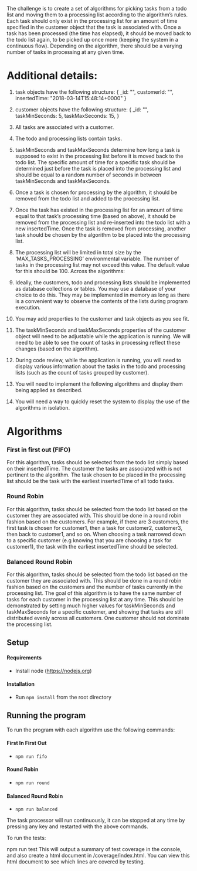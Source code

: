 The challenge is to create a set of algorithms for picking tasks from a todo list and moving them to a processing list according to the algorithm’s rules. Each task should only exist in the processing list for an amount of time specified in the customer object that the task is associated with. Once a task has been processed (the time has elapsed), it should be moved back to the todo list again, to be picked up once more (keeping the system in a continuous flow). Depending on the algorithm, there should be a varying number of tasks in processing at any given time.

# Additional details:
1.	task objects have the following structure:
{
    _id: "<UUID>",
    customerId: "<CUSTOMER _id>",
    insertedTime: "2018-03-14T15:48:14+0000"
}

2.	customer objects have the following structure:
{
    _id: "<UUID>",
    taskMinSeconds: 5,
    taskMaxSeconds: 15,
}
3.	All tasks are associated with a customer.
4.	The todo and processing lists contain tasks.
5.	taskMinSeconds and taskMaxSeconds determine how long a task is supposed to exist in the processing list before it is moved back to the todo list. The specific amount of time for a specific task should be determined just before the task is placed into the processing list and should be equal to a random number of seconds in between taskMinSeconds and taskMaxSeconds.
6.	Once a task is chosen for processing by the algorithm, it should be removed from the todo list and added to the processing list.
7.	Once the task has existed in the processing list for an amount of time equal to that task’s processing time (based on above), it should be removed from the processing list and re-inserted into the todo list with a new insertedTime. Once the task is removed from processing, another task should be chosen by the algorithm to be placed into the processing list.
8.	The processing list will be limited in total size by the ‘MAX_TASKS_PROCESSING’ environmental variable. The number of tasks in the processing list may not exceed this value. The default value for this should be 100.
Across the algorithms:
1.	Ideally, the customers, todo and processing lists should be implemented as database collections or tables. You may use a database of your choice to do this. They may be implemented in memory as long as there is a convenient way to observe the contents of the lists during program execution.
2.	You may add properties to the customer and task objects as you see fit.
3.	The taskMinSeconds and taskMaxSeconds properties of the customer object will need to be adjustable while the application is running. We will need to be able to see the count of tasks in processing reflect these changes (based on the algorithm).
4.	During code review, while the application is running, you will need to display various information about the tasks in the todo and processing lists (such as the count of tasks grouped by customer).
5.	You will need to implement the following algorithms and display them being applied as described.
6.	You will need a way to quickly reset the system to display the use of the algorithms in isolation.

# Algorithms
### First in first out (FIFO)
For this algorithm, tasks should be selected from the todo list simply based on their insertedTime. The customer the tasks are associated with is not pertinent to the algorithm. The task chosen to be placed in the processing list should be the task with the earliest insertedTime of all todo tasks.
### Round Robin
For this algorithm, tasks should be selected from the todo list based on the customer they are associated with. This should be done in a round robin fashion based on the customers. For example, if there are 3 customers, the first task is chosen for customer1, then a task for customer2, customer3, then back to customer1, and so on. When choosing a task narrowed down to a specific customer (e.g knowing that you are choosing a task for customer1), the task with the earliest insertedTime should be selected.
### Balanced Round Robin
For this algorithm, tasks should be selected from the todo list based on the customer they are associated with. This should be done in a round robin fashion based on the customers and the number of tasks currently in the processing list. The goal of this algorithm is to have the same number of tasks for each customer in the processing list at any time. This should be demonstrated by setting much higher values for  taskMinSeconds and taskMaxSeconds for a specific customer, and showing that tasks are still distributed evenly across all customers. One customer should not dominate the processing list.

## Setup
#### Requirements
- Install node (https://nodejs.org)
#### Installation
- Run `npm install` from the root directory

## Running the program
To run the program with each algorithm use the following commands:

#### First In First Out
- `npm run fifo`

#### Round Robin
- `npm run round`

#### Balanced Round Robin
- `npm run balanced`

The task processor will run continuously, it can be stopped at any time by pressing any key and restarted with the above commands.

To run the tests:

npm run test
This will output a summary of test coverage in the console, and also create a html document in /coverage/index.html. You can view this html document to see which lines are covered by testing.
